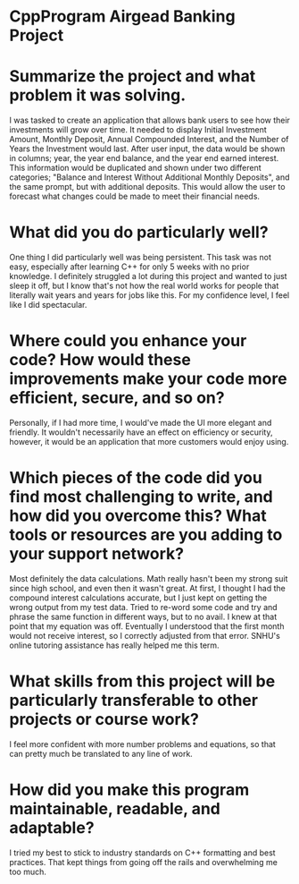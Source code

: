 # CppProgram Airgead Banking Project

# Summarize the project and what problem it was solving.
I was tasked to create an application that allows bank users to see how their investments will grow over time. It needed to display Initial Investment Amount, Monthly Deposit, Annual Compounded Interest, and the Number of Years the Investment would last. After user input, the data would be shown in columns; year, the year end balance, and the year end earned interest. This information would be duplicated and shown under two different categories; "Balance and Interest Without Additional Monthly Deposits", and the same prompt, but with additional deposits. This would allow the user to forecast what changes could be made to meet their financial needs. 
  
# What did you do particularly well?
One thing I did particularly well was being persistent. This task was not easy, especially after learning C++ for only 5 weeks with no prior knowledge. I definitely struggled a lot during this project and wanted to just sleep it off, but I know that's not how the real world works for people that literally wait years and years for jobs like this. For my confidence level, I feel like I did spectacular.

# Where could you enhance your code? How would these improvements make your code more efficient, secure, and so on?
Personally, if I had more time, I would've made the UI more elegant and friendly. It wouldn't necessarily have an effect on efficiency or security, however, it would be an application that more customers would enjoy using. 

# Which pieces of the code did you find most challenging to write, and how did you overcome this? What tools or resources are you adding to your support network?
Most definitely the data calculations. Math really hasn't been my strong suit since high school, and even then it wasn't great. At first, I thought I had the compound interest calculations accurate, but I just kept on getting the wrong output from my test data. Tried to re-word some code and try and phrase the same function in different ways, but to no avail. I knew at that point that my equation was off. Eventually I understood that the first month would not receive interest, so I correctly adjusted from that error. SNHU's online tutoring assistance has really helped me this term.

# What skills from this project will be particularly transferable to other projects or course work?
I feel more confident with more number problems and equations, so that can pretty much be translated to any line of work.

# How did you make this program maintainable, readable, and adaptable?
I tried my best to stick to industry standards on C++ formatting and best practices. That kept things from going off the rails and overwhelming me too much.
